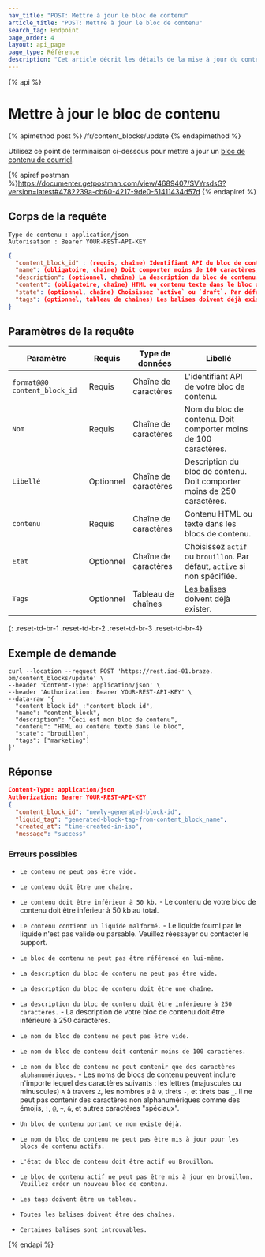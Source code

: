 ```yaml
---
nav_title: "POST: Mettre à jour le bloc de contenu"
article_title: "POST: Mettre à jour le bloc de contenu"
search_tag: Endpoint
page_order: 4
layout: api_page
page_type: Référence
description: "Cet article décrit les détails de la mise à jour du contenu des blocs de contenu Braze."
---
```


{% api %}
# Mettre à jour le bloc de contenu
{% apimethod post %}
/fr/content_blocks/update
{% endapimethod %}

Utilisez ce point de terminaison ci-dessous pour mettre à jour un [bloc de contenu de courriel]({{site.baseurl}}/user_guide/engagement_tools/templates_and_media/content_blocks/).

{% apiref postman %}https://documenter.getpostman.com/view/4689407/SVYrsdsG?version=latest#4782239a-cb60-4217-9de0-51411434d57d {% endapiref %}

## Corps de la requête

```
Type de contenu : application/json
Autorisation : Bearer YOUR-REST-API-KEY
```

```json
{
  "content_block_id" : (requis, chaîne) Identifiant API du bloc de contenu.
  "name": (obligatoire, chaîne) Doit comporter moins de 100 caractères,
  "description": (optionnel, chaîne) La description du bloc de contenu. Doit comporter moins de 250 caractères,
  "content": (obligatoire, chaîne) HTML ou contenu texte dans le bloc de contenu,
  "state": (optionnel, chaîne) Choisissez `active` ou `draft`. Par défaut, `active` si non spécifié,
  "tags": (optionnel, tableau de chaînes) Les balises doivent déjà exister
}
```

## Paramètres de la requête

| Paramètre                    | Requis    | Type de données      | Libellé                                                                                                             |
| ---------------------------- | --------- | -------------------- | ------------------------------------------------------------------------------------------------------------------- |
| `format@@0 content_block_id` | Requis    | Chaîne de caractères | L'identifiant API de votre bloc de contenu.                                                                         |
| `Nom`                        | Requis    | Chaîne de caractères | Nom du bloc de contenu. Doit comporter moins de 100 caractères.                                                     |
| `Libellé`                    | Optionnel | Chaîne de caractères | Description du bloc de contenu. Doit comporter moins de 250 caractères.                                             |
| `contenu`                    | Requis    | Chaîne de caractères | Contenu HTML ou texte dans les blocs de contenu.                                                                    |
| `Etat`                       | Optionnel | Chaîne de caractères | Choisissez `actif` ou `brouillon`. Par défaut, `active` si non spécifiée.                                           |
| `Tags`                       | Optionnel | Tableau de chaînes   | [Les balises]({{site.baseurl}}/user_guide/administrative/app_settings/manage_app_group/tags/) doivent déjà exister. |
{: .reset-td-br-1 .reset-td-br-2 .reset-td-br-3  .reset-td-br-4}

## Exemple de demande
```
curl --location --request POST 'https://rest.iad-01.braze. om/content_blocks/update' \
--header 'Content-Type: application/json' \
--header 'Authorization: Bearer YOUR-REST-API-KEY' \
--data-raw '{
  "content_block_id" :"content_block_id", 
  "name": "content_block",
  "description": "Ceci est mon bloc de contenu",
  "contenu": "HTML ou contenu texte dans le bloc",
  "state": "brouillon",
  "tags": ["marketing"]
}'
```

## Réponse

```json
Content-Type: application/json
Authorization: Bearer YOUR-REST-API-KEY
{
  "content_block_id": "newly-generated-block-id",
  "liquid_tag": "generated-block-tag-from-content_block_name",
  "created_at": "time-created-in-iso",
  "message": "success"

```

### Erreurs possibles
- `Le contenu ne peut pas être vide.`

- `Le contenu doit être une chaîne.`

- `Le contenu doit être inférieur à 50 kb.` - Le contenu de votre bloc de contenu doit être inférieur à 50 kb au total.

- `Le contenu contient un liquide malformé.` - Le liquide fourni par le liquide n'est pas valide ou parsable. Veuillez réessayer ou contacter le support.

- `Le bloc de contenu ne peut pas être référencé en lui-même.`

- `La description du bloc de contenu ne peut pas être vide.`

- `La description du bloc de contenu doit être une chaîne.`

- `La description du bloc de contenu doit être inférieure à 250 caractères.` - La description de votre bloc de contenu doit être inférieure à 250 caractères.

- `Le nom du bloc de contenu ne peut pas être vide.`

- `Le nom du bloc de contenu doit contenir moins de 100 caractères.`

- `Le nom du bloc de contenu ne peut contenir que des caractères alphanumériques.` - Les noms de blocs de contenu peuvent inclure n'importe lequel des caractères suivants : les lettres (majuscules ou minuscules) `A` à travers `Z`, les nombres `0` à `9`, tirets `-`, et tirets bas `_`. Il ne peut pas contenir des caractères non alphanumériques comme des émojis, `!`, `@`, `~`, `&`, et autres caractères "spéciaux".

- `Un bloc de contenu portant ce nom existe déjà.`

- `Le nom du bloc de contenu ne peut pas être mis à jour pour les blocs de contenu actifs.`

- `L'état du bloc de contenu doit être actif ou Brouillon.`

- `Le bloc de contenu actif ne peut pas être mis à jour en brouillon. Veuillez créer un nouveau bloc de contenu.`

- `Les tags doivent être un tableau.`

- `Toutes les balises doivent être des chaînes.`

- `Certaines balises sont introuvables.`

{% endapi %}
